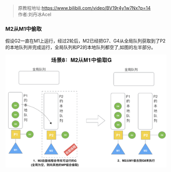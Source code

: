 > 原教程地址:https://www.bilibili.com/video/BV19r4y1w7Nx?p=14 \
> 作者:刘丹冰Acel
### M2从M1中偷取

假设G2一直在M1上运行，经过2轮后，M2已经把G7、G4从全局队列获取到了P2的本地队列并完成运行，全局队列和P2的本地队列都空了,如图的左半部分。

<img style="display: block; margin: 0 auto;" src="../img/m2-steal.png" alt="" />

